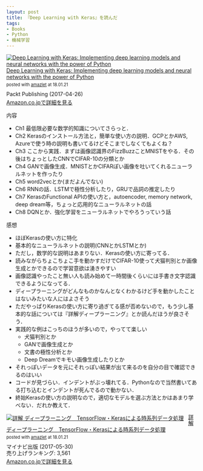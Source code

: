 ```yaml
---
layout: post
title: 『Deep Learning with Keras』を読んだ
tags:
- Books
- Python
- 機械学習
---
```


<div class="amazlet-box" style="margin-bottom:0px;"><div class="amazlet-image" style="float:left;margin:0px 12px 1px 0px;"><a href="http://www.amazon.co.jp/exec/obidos/ASIN/B06Y2YMRDW/cloudear-22/ref=nosim/" name="amazletlink" target="_blank"><img src="https://images-fe.ssl-images-amazon.com/images/I/510Z9dZUKyL._SL160_.jpg" alt="Deep Learning with Keras: Implementing deep learning models and neural networks with the power of Python" style="border: none;" /></a></div><div class="amazlet-info" style="line-height:120%; margin-bottom: 10px"><div class="amazlet-name" style="margin-bottom:10px;line-height:120%"><a href="http://www.amazon.co.jp/exec/obidos/ASIN/B06Y2YMRDW/cloudear-22/ref=nosim/" name="amazletlink" target="_blank">Deep Learning with Keras: Implementing deep learning models and neural networks with the power of Python</a><div class="amazlet-powered-date" style="font-size:80%;margin-top:5px;line-height:120%">posted with <a href="http://www.amazlet.com/" title="amazlet" target="_blank">amazlet</a> at 18.01.21</div></div><div class="amazlet-detail">Packt Publishing (2017-04-26)<br /></div><div class="amazlet-sub-info" style="float: left;"><div class="amazlet-link" style="margin-top: 5px"><a href="http://www.amazon.co.jp/exec/obidos/ASIN/B06Y2YMRDW/cloudear-22/ref=nosim/" name="amazletlink" target="_blank">Amazon.co.jpで詳細を見る</a></div></div></div><div class="amazlet-footer" style="clear: left"></div></div>


内容

+ Ch1 最低限必要な数学的知識についてさらっと．
+ Ch2 Kerasのインストール方法と，簡単な使い方の説明．GCPとかAWS, Azureで使う時の説明も書いてるけどそこまでしなくてもよくね？
+ Ch3 ここから実践．まずは画像認識界のFizzBuzzことMNISTをやる．その後はちょっとしたCNNでCIFAR-10の分類とか
+ Ch4 GANで画像生成．MNISTとかCIFARぽい画像を吐いてくれるニューラルネットを作ったり
+ Ch5 word2vecとか(まだよんでない)
+ Ch6 RNNの話．LSTMで極性分析したり，GRUで品詞の推定したり
+ Ch7 KerasのFunctional APIの使い方と，autoencoder, memory network, deep dream等，ちょっと応用的なニューラルネットの話
+ Ch8 DQNとか．強化学習をニューラルネットでやろうっていう話

感想

+ ほぼKerasの使い方に特化
+ 基本的なニューラルネットの説明(CNNとかLSTMとか)
+ ただし，数学的な説明はあまりない．Kerasの使い方に寄ってる．
+ 読みながらちょこちょこ手を動かすだけでCIFAR-10使って犬猫判別とか画像生成とかできるので学習意欲は湧きやすい
+ 画像認識やったこと無い人も読み始めて一時間後くらいには手書き文字認識できるようになってる．
+ ディープラーニングがどんなものかなんとなくわかるけど手を動かしたことはないみたいな人にはよさそう
+ ただやっぱりKerasの使い方に寄り過ぎてる感が否めないので，もう少し基本的な話については『詳解ディープラーニング』とか読んだほうが良さそう．
+ 実践的な例はこっちのほうが多いので，やってて楽しい
    - 犬猫判別とか
    - GANで画像生成とか
    - 文書の極性分析とか
    - Deep Dreamでキモい画像生成したりとか
+ それっぽいデータを元にそれっぽい結果が出て来るのを自分の目で確認できるのはいい
+ コードが見づらい．インデントがぶっ壊れてる．Pythonなので当然書いてある打ち込むとインデントが死んでるので動かない．
+ 終始Kerasの使い方の説明なので，適切なモデルを選ぶ方法とかはあまり学べない．だれか教えて．

<div class="amazlet-box" style="margin-bottom:0px;"><div class="amazlet-image" style="float:left;margin:0px 12px 1px 0px;"><a href="http://www.amazon.co.jp/exec/obidos/ASIN/B072JC21DH/cloudear-22/ref=nosim/" name="amazletlink" target="_blank"><img src="https://images-fe.ssl-images-amazon.com/images/I/51wQTL5C0uL._SL160_.jpg" alt="詳解 ディープラーニング　TensorFlow・Kerasによる時系列データ処理" style="border: none;" /></a></div><div class="amazlet-info" style="line-height:120%; margin-bottom: 10px"><div class="amazlet-name" style="margin-bottom:10px;line-height:120%"><a href="http://www.amazon.co.jp/exec/obidos/ASIN/B072JC21DH/cloudear-22/ref=nosim/" name="amazletlink" target="_blank">詳解 ディープラーニング　TensorFlow・Kerasによる時系列データ処理</a><div class="amazlet-powered-date" style="font-size:80%;margin-top:5px;line-height:120%">posted with <a href="http://www.amazlet.com/" title="amazlet" target="_blank">amazlet</a> at 18.01.21</div></div><div class="amazlet-detail">マイナビ出版 (2017-05-30)<br />売り上げランキング: 3,561<br /></div><div class="amazlet-sub-info" style="float: left;"><div class="amazlet-link" style="margin-top: 5px"><a href="http://www.amazon.co.jp/exec/obidos/ASIN/B072JC21DH/cloudear-22/ref=nosim/" name="amazletlink" target="_blank">Amazon.co.jpで詳細を見る</a></div></div></div><div class="amazlet-footer" style="clear: left"></div></div>

